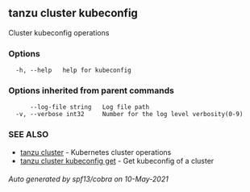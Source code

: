 ## tanzu cluster kubeconfig

Cluster kubeconfig operations

### Options

```
  -h, --help   help for kubeconfig
```

### Options inherited from parent commands

```
      --log-file string   Log file path
  -v, --verbose int32     Number for the log level verbosity(0-9)
```

### SEE ALSO

* [tanzu cluster](tanzu_cluster.md)	 - Kubernetes cluster operations
* [tanzu cluster kubeconfig get](tanzu_cluster_kubeconfig_get.md)	 - Get kubeconfig of a cluster

###### Auto generated by spf13/cobra on 10-May-2021
